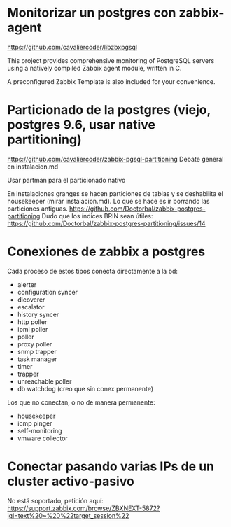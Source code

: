 # Monitorizar un postgres con zabbix-agent
<https://github.com/cavaliercoder/libzbxpgsql>

This project provides comprehensive monitoring of PostgreSQL servers using a natively compiled Zabbix agent module, written in C.

A preconfigured Zabbix Template is also included for your convenience.

# Particionado de la postgres (viejo, postgres 9.6, usar native partitioning)
<https://github.com/cavaliercoder/zabbix-pgsql-partitioning>
Debate general en instalacion.md

Usar partman para el particionado nativo

En instalaciones granges se hacen particiones de tablas y se deshabilita el housekeeper (mirar instalacion.md). Lo que se hace es ir borrando las particiones antiguas.
<https://github.com/Doctorbal/zabbix-postgres-partitioning>
Dudo que los índices BRIN sean útiles: <https://github.com/Doctorbal/zabbix-postgres-partitioning/issues/14>

# Conexiones de zabbix a postgres

Cada proceso de estos tipos conecta directamente a la bd:

- alerter
- configuration syncer
- dicoverer
- escalator
- history syncer
- http poller
- ipmi poller
- poller
- proxy poller
- snmp trapper
- task manager
- timer
- trapper
- unreachable poller
- db watchdog (creo que sin conex permanente)

Los que no conectan, o no de manera permanente:

- housekeeper
- icmp pinger
- self-monitoring
- vmware collector

# Conectar pasando varias IPs de un cluster activo-pasivo

No está soportado, petición aquí: <https://support.zabbix.com/browse/ZBXNEXT-5872?jql=text%20~%20%22target_session%22>
